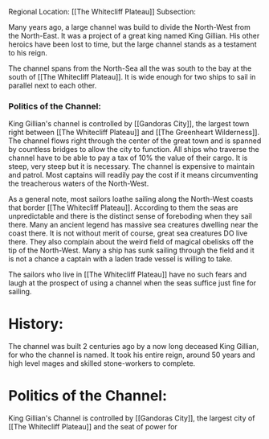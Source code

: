 Regional Location: [[The Whitecliff Plateau]]
Subsection:

Many years ago, a large channel was build to divide the North-West from the North-East. It was a project of a great king named King Gillian. His other heroics have been lost to time, but the large channel stands as a testament to his reign.

The channel spans from the North-Sea all the was south to the bay at the south of [[The Whitecliff Plateau]]. It is wide enough for two ships to sail in parallel next to each other.

### Politics of the Channel:
King Gillian's channel is controlled by [[Gandoras City]], the largest town right between [[The Whitecliff Plateau]] and [[The Greenheart Wilderness]]. The channel flows right through the center of the great town and is spanned by countless bridges to allow the city to function. All ships who traverse the channel have to be able to pay a tax of 10% the value of their cargo. It is steep, very steep but it is necessary. The channel is expensive to maintain and patrol. Most captains will readily pay the cost if it means circumventing the treacherous waters of the North-West. 

As a general note, most sailors loathe sailing along the North-West coasts that border [[The Whitecliff Plateau]]. According to them the seas are unpredictable and there is the distinct sense of foreboding when they sail there. Many an ancient legend has massive sea creatures dwelling near the coast there. It is not without merit of course, great sea creatures DO live there. They also complain about the weird field of magical obelisks off the tip of the North-West. Many a ship has sunk sailing through the field and it is not a chance a captain with a laden trade vessel is willing to take. 

The sailors who live in [[The Whitecliff Plateau]] have no such fears and laugh at the prospect of using a channel when the seas suffice just fine for sailing. 

# History:
The channel was built 2 centuries ago by a now long deceased King Gillian, for who the channel is named. It took his entire reign, around 50 years and high level mages and skilled stone-workers to complete. 

# Politics of the Channel:
King Gillian's Channel is controlled by [[Gandoras City]], the largest city of [[The Whitecliff Plateau]] and the seat of power for 